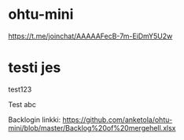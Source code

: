 # ohtu-mini

https://t.me/joinchat/AAAAAFecB-7m-EiDmY5U2w


# testi jes

test123

Test abc

Backlogin linkki:
https://github.com/anketola/ohtu-mini/blob/master/Backlog%20of%20mergehell.xlsx


